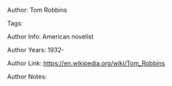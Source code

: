 Author: Tom Robbins

Tags:

Author Info:  American novelist

Author Years: 1932-

Author Link:  https://en.wikipedia.org/wiki/Tom_Robbins

Author Notes:


